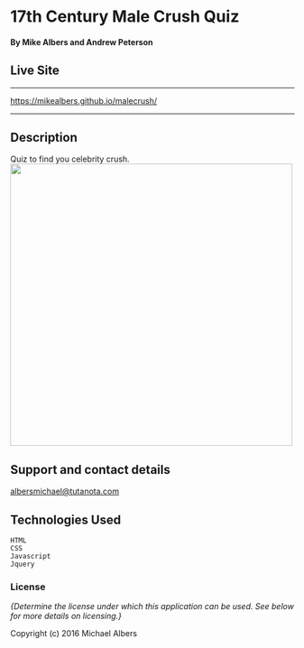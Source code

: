 # 17th Century Male Crush Quiz

#### By Mike Albers and Andrew Peterson

##  Live Site
***
https://mikealbers.github.io/malecrush/
***
## Description

Quiz to find you celebrity crush.
<kbd><img src="img/crush.gif" style="width: 500px;"></kbd>


## Support and contact details

albersmichael@tutanota.com

## Technologies Used
```
HTML
CSS
Javascript
Jquery
```

### License

*{Determine the license under which this application can be used.  See below for more details on licensing.}*

Copyright (c) 2016 Michael Albers
